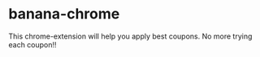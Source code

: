 # banana-chrome
This chrome-extension will help you apply best coupons. No more trying each coupon!!
